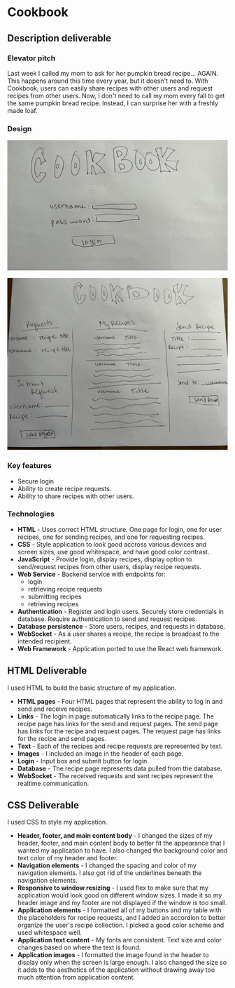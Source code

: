 # Cookbook
## Description deliverable
### Elevator pitch
Last week I called my mom to ask for her pumpkin bread recipe... AGAIN. This happens around this time every year, but it doesn't need to. With Cookbook, users can easily share recipes with other users and request recipes from other users. Now, I don't need to call my mom every fall to get the same pumpkin bread recipe. Instead, I can surprise her with a freshly made loaf.
### Design
![User login page for the Cookbook application.](Cookbook_login.jpg)



![User homepage for the Cookbook application.](Cookbook.jpg)


### Key features
- Secure login
- Ability to create recipe requests.
- Ability to share recipes with other users.
### Technologies
- **HTML** - Uses correct HTML structure. One page for login, one for user recipes, one for sending recipes, and one for requesting recipes.
- **CSS** - Style application to look good accross various devices and screen sizes, use good whitespace, and have good color contrast.
- **JavaScript** - Provide login, display recipes, display option to send/request recipes from other users, display recipe requests. 
- **Web Service** - Backend service with endpoints for:
   - login
   - retrieving recipe requests
   - submitting recipes
   - retrieving recipes
- **Authentication** - Register and login users. Securely store credentials in database. Require authentication to send and request recipes.
- **Database persistence** - Store users, recipes, and requests in database.
- **WebSocket** - As a user shares a recipe, the recipe is broadcast to the intended recipient.
- **Web Framework** - Application ported to use the React web framework.

## HTML Deliverable

I used HTML to build the basic structure of my application.

- **HTML pages** - Four HTML pages that represent the ability to log in and send and receive recipes.
- **Links** - The login in page automatically links to the recipe page. The recipe page has links for the send and request pages. The send page has links for the recipe and request pages. The request page has links for the recipe and send pages.
- **Text** - Each of the recipes and recipe requests are represented by text.
- **Images** - I included an image in the header of each page.
- **Login** - Input box and submit button for login.
- **Database** - The recipe page represents data pulled from the database.
- **WebSocket** - The received requests and sent recipes represent the realtime communication.

## CSS Deliverable
I used CSS to style my application.
- **Header, footer, and main content body** - I changed the sizes of my header, footer, and main content body to better fit the appearance that I wanted my application to have. I also changed the background color and text color of my header and footer.
- **Navigation elements** - I changed the spacing and color of my navigation elements. I also got rid of the underlines beneath the navigation elements.
- **Responsive to window resizing** - I used flex to make sure that my application would look good on different window sizes. I made it so my header image and my footer are not displayed if the window is too small.
- **Application elements** - I formatted all of my buttons and my table with the placeholders for recipe requests, and I added an accordion to better organize the user's recipe collection. I picked a good color scheme and used whitespace well.
- **Application text content** - My fonts are consistent. Text size and color changes based on where the text is found.
- **Application images** - I formatted the image found in the header to display only when the screen is large enough. I also changed the size so it adds to the aesthetics of the application without drawing away too much attention from application content.
